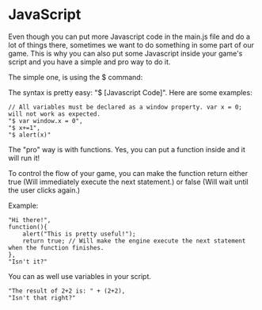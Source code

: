 # JavaScript

Even though you can put more Javascript code in the main.js file and do a lot of things there, sometimes we want to do something in some part of our game. This is why you can also put some Javascript inside your game's script and you have a simple and pro way to do it.

The simple one, is using the $ command:

The syntax is pretty easy: "$ \[Javascript Code\]". Here are some examples:

```
// All variables must be declared as a window property. var x = 0; will not work as expected.
"$ var window.x = 0",
"$ x+=1",
"$ alert(x)"
```

The "pro" way is with functions. Yes, you can put a function inside and it will run it!

To control the flow of your game, you can make the function return either true \(Will immediately execute the next statement.\) or false \(Will wait until the user clicks again.\)

Example:

```
"Hi there!",
function(){
    alert("This is pretty useful!");
    return true; // Will make the engine execute the next statement when the function finishes.
},
"Isn't it?"
```

You can as well use variables in your script.

```
"The result of 2+2 is: " + (2+2),
"Isn't that right?"
```

